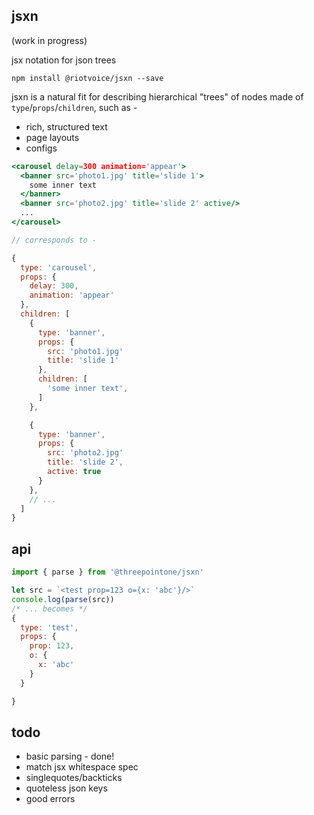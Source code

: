 jsxn
---

(work in progress)

jsx notation for json trees

`npm install @riotvoice/jsxn --save`

jsxn is a natural fit for describing hierarchical "trees" of nodes made of `type`/`props`/`children`, such as -

- rich, structured text
- page layouts
- configs


```jsx
<carousel delay=300 animation='appear'>
  <banner src='photo1.jpg' title='slide 1'>
    some inner text
  </banner>  
  <banner src='photo2.jpg' title='slide 2' active/>
  ...
</carousel>

// corresponds to -

{
  type: 'carousel',
  props: {
    delay: 300,
    animation: 'appear'
  },  
  children: [
    {
      type: 'banner',
      props: {
        src: 'photo1.jpg'
        title: 'slide 1'
      },
      children: [
        'some inner text',
      ]
    },

    {
      type: 'banner',
      props: {
        src: 'photo2.jpg'
        title: 'slide 2',
        active: true
      }
    },
    // ...
  ]
}
```

api
---
```jsx
import { parse } from '@threepointone/jsxn'

let src = `<test prop=123 o={x: 'abc'}/>`
console.log(parse(src))
/* ... becomes */
{
  type: 'test',
  props: {
    prop: 123,
    o: {
      x: 'abc'
    }
  }

}

```


todo
---

- basic parsing - done!
- match jsx whitespace spec
- singlequotes/backticks
- quoteless json keys
- good errors
